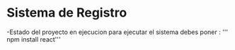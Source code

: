 <h1>Sistema de Registro</h1>
-Estado del proyecto en ejecucion
para ejecutar el sistema debes poner :
''' npm install react'''
